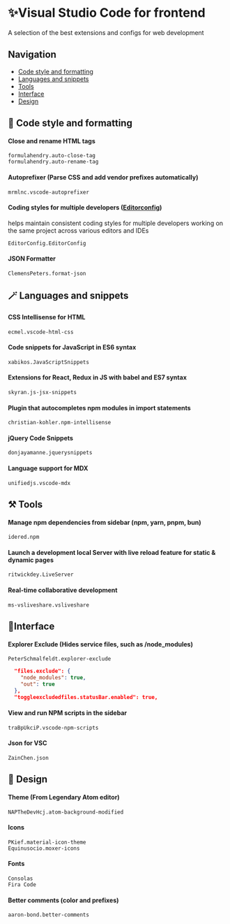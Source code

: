 # ✨Visual Studio Code for frontend

A selection of the best extensions and configs for web development

## Navigation

- [Сode style and formatting](#code-style)
- [Languages and snippets](Languages#and#snippets)
- [Tools](#tools)
- [Interface](#interface)
- [Design](design)

## 💅 Code style and formatting

#### Close and rename HTML tags

```
formulahendry.auto-close-tag
formulahendry.auto-rename-tag
```

#### Autoprefixer (Parse CSS and add vendor prefixes automatically)

`mrmlnc.vscode-autoprefixer`

#### Сoding styles for multiple developers ([Editorconfig](https://editorconfig.org/ "editorconfig.org"))

helps maintain consistent coding styles for multiple developers working on the same project across various editors and IDEs

`EditorConfig.EditorConfig`

#### JSON Formatter

`ClemensPeters.format-json`

## 🪄 Languages and snippets

#### CSS Intellisense for HTML

`ecmel.vscode-html-css`

#### Code snippets for JavaScript in ES6 syntax

`xabikos.JavaScriptSnippets`

#### Extensions for React, Redux in JS with babel and ES7 syntax

`skyran.js-jsx-snippets`

#### Plugin that autocompletes npm modules in import statements

`christian-kohler.npm-intellisense`

#### jQuery Code Snippets

`donjayamanne.jquerysnippets`

#### Language support for MDX

`unifiedjs.vscode-mdx`

## ⚒️ Tools

#### Manage npm dependencies from sidebar (npm, yarn, pnpm, bun)

`idered.npm`

#### Launch a development local Server with live reload feature for static & dynamic pages

`ritwickdey.LiveServer`

#### Real-time collaborative development

`ms-vsliveshare.vsliveshare`

## 📁Interface

#### Explorer Exclude (Hides service files, such as /node_modules)

`PeterSchmalfeldt.explorer-exclude`

```json
  "files.exclude": {
    "node_modules": true,
    "out": true
  },
  "toggleexcludedfiles.statusBar.enabled": true,
```

#### View and run NPM scripts in the sidebar

`traBpUkciP.vscode-npm-scripts`

#### Json for VSC

`ZainChen.json`

## 💖 Design

#### Theme (From Legendary Atom editor)

`NAPTheDevHcj.atom-background-modified`

#### Icons

```
PKief.material-icon-theme
Equinusocio.moxer-icons
```

#### Fonts

```
Consolas
Fira Code
```

#### Better comments (color and prefixes)

`aaron-bond.better-comments`
